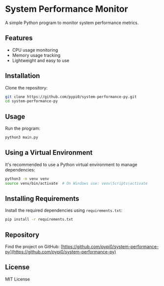 # System Performance Monitor

A simple Python program to monitor system performance metrics.

## Features

- CPU usage monitoring
- Memory usage tracking
- Lightweight and easy to use

## Installation

Clone the repository:

```bash
git clone https://github.com/pypi0/system-performance-py.git
cd system-performance-py
```

## Usage

Run the program:

```bash
python3 main.py
```

## Using a Virtual Environment

It's recommended to use a Python virtual environment to manage dependencies:

```bash
python3 -m venv venv
source venv/bin/activate  # On Windows use: venv\Scripts\activate
```

## Installing Requirements

Install the required dependencies using `requirements.txt`:

```bash
pip install -r requirements.txt
```

## Repository

Find the project on GitHub: [https://github.com/pypi0/system-performance-py](https://github.com/pypi0/system-performance-py)

## License

MIT License